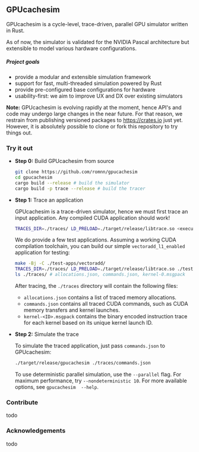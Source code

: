 ## GPUcachesim

GPUcachesim is a cycle-level, trace-driven, parallel GPU simulator
written in Rust.

As of now, the simulator is validated for the NVIDIA Pascal architecture
but extensible to model various hardware configurations.

##### Project goals

- provide a modular and extensible simulation framework
- support for fast, multi-threaded simulation powered by Rust
- provide pre-configured base configurations for hardware
- usability-first: we aim to improve UX and DX over existing simulators

**Note:**
GPUcachesim is evolving rapidly at the moment, hence API's and code may undergo large changes in the near future.
For that reason, we restrain from publishing versioned packages to https://crates.io just yet.
However, it is absolutely possible to clone or fork this repository to try things out.

### Try it out

- **Step 0:** Build GPUcachesim from source

  ```bash
  git clone https://github.com/romnn/gpucachesim
  cd gpucachesim
  cargo build --release # build the simulator
  cargo build -p trace --release # build the tracer
  ```

- **Step 1:** Trace an application

  GPUcachesim is a trace-driven simulator, hence we must first trace
  an input application.
  Any compiled CUDA application should work!

  ```bash
  TRACES_DIR=./traces/ LD_PRELOAD=./target/release/libtrace.so <executable> [args]
  ```

  We do provide a few test applications.
  Assuming a working CUDA compilation toolchain, you can build our simple `vectoradd_l1_enabled` application for testing:

  ```bash
  make -Bj -C ./test-apps/vectoradd/
  TRACES_DIR=./traces/ LD_PRELOAD=./target/release/libtrace.so ./test-apps/vectoradd/vectoradd_l1_enabled 100 32
  ls ./traces/ # allocations.json, commands.json, kernel-0.msgpack
  ```

  After tracing, the `./traces` directory will contain the following files:

  - `allocations.json` contains a list of traced memory allocations.
  - `commands.json` contains all traced CUDA commands, such as CUDA
    memory transfers and kernel launches.
  - `kernel-<ID>.msgpack` contains the binary encoded instruction trace
    for each kernel based on its unique kernel launch ID.

- **Step 2:** Simulate the trace

  To simulate the traced application, just pass `commands.json`
  to GPUcachesim:

  ```bash
  ./target/release/gpucachesim ./traces/commands.json
  ```

  To use deterministic parallel simulation, use the `--parallel` flag.
  For maximum performance, try `--nondeterministic 10`.
  For more available options, see `gpucachesim  --help`.

### Contribute

todo

### Acknowledgements

todo
